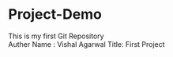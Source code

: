 # Project-Demo
This is my first Git Repository
<br>
Auther Name : Vishal Agarwal
Title: First Project
